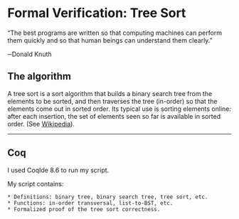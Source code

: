 Formal Verification: Tree Sort
=======

“The best programs are written so that computing machines can perform them quickly and so that human
beings can understand them clearly.”

─Donald Knuth

## The algorithm

A tree sort is a sort algorithm that builds a binary search tree from the elements to be sorted,
and then traverses the tree (in-order) so that the elements come out in sorted order. Its typical 
use is sorting elements online: after each insertion, the set of elements seen so far is available 
in sorted order. (See [Wikipedia](https://en.wikipedia.org/wiki/Tree_sort)).

---

## Coq

I used CoqIde 8.6 to run my script.


My script contains:

    * Definitions: binary tree, binary search tree, tree sort, etc.
    * Functions: in-order transversal, list-to-BST, etc.
    * Formalized proof of the tree sort correctness.
